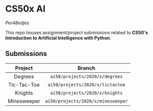 # CS50x AI

_Per48edjes_

This repo houses assignment/project submissions related to **CS50's Introduction
to Artificial Intelligence with Python**.

## Submissions

| Project | Branch |
|:-------:|:------:|
| Degrees | `ai50/projects/2020/x/degrees`
| Tic-Tac-Toe | `ai50/projects/2020/x/tictactoe`
| Knights | `ai50/projects/2020/x/knights`
| Minesweeper | `ai50/projects/2020/x/minesweeper`
